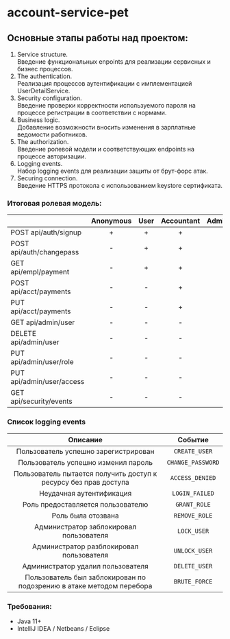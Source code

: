 # account-service-pet


## Основные этапы работы над проектом:
1. Service structure.  
  Введение функциональных enpoints для реализации сервисных и бизнес процессов.
2. The authentication.  
  Реализация процессов аутентификации с имплементацией UserDetailService.
3. Security configuration.  
  Введение проверки корректности используемого пароля на процессе регистрации в соответствии с нормами. 
4. Business logic.  
  Добавление возможности вносить изменения в зарплатные ведомости работников.
5. The authorization.    
  Введение ролевой модели и соответствующих endpoints на процессе авторизации.
6. Logging events.    
  Набор logging events для реализации защиты от брут-форс атак. 
7. Securing connection.  
  Введение HTTPS протокола с использованием keystore сертификата.
### Итоговая ролевая модель: 
|                           | Anonymous | User | Accountant | Administrator | Auditor |
|---------------------------|:---------:|:----:|:----------:|:-------------:|:-------:|
| POST api/auth/signup      |     +     |  +   |     +      |       +       |    +    |
| POST api/auth/changepass  |     -     |  +   |     +      |       +       |    -    |
| GET api/empl/payment      |     -     |  +   |     +      |       -       |    -    |
| POST api/acct/payments    |     -     |  -   |     +      |       -       |    -    |
| PUT api/acct/payments     |     -     |  -   |     +      |       -       |    -    |
| GET api/admin/user        |     -     |  -   |     -      |       +       |    -    |
| DELETE api/admin/user     |     -     |  -   |     -      |       +       |    -    |
| PUT api/admin/user/role   |     -     |  -   |     -      |       +       |    -    |
| PUT api/admin/user/access |     -     |  -   |     -      |       +       |    -    |
| GET api/security/events   |     -     |  -   |     -      |       -       |    +    |

### Список logging events
|Описание                       | Событие   | 
|:--------:                     |:--------: |
|Пользователь успешно зарегистрирован|```CREATE_USER```|
|Пользователь успешно изменил пароль|```CHANGE_PASSWORD```|      
|Пользователь пытается получить доступ к ресурсу без прав доступа|```ACCESS_DENIED```|  
|Неудачная аутентификация|```LOGIN_FAILED```|
|Роль предоставляется пользователю|```GRANT_ROLE```| 
|Роль была отозвана|```REMOVE_ROLE```| 
|Администратор заблокировал пользователя|```LOCK_USER```| 
|Администратор разблокировал пользователя|```UNLOCK_USER```| 
|Администратор удалил пользователя|```DELETE_USER```| 
|Пользователь был заблокирован по подозрению в атаке методом перебора|```BRUTE_FORCE```| 

### Требования:
- Java 11+
- IntelliJ IDEA / Netbeans / Eclipse
